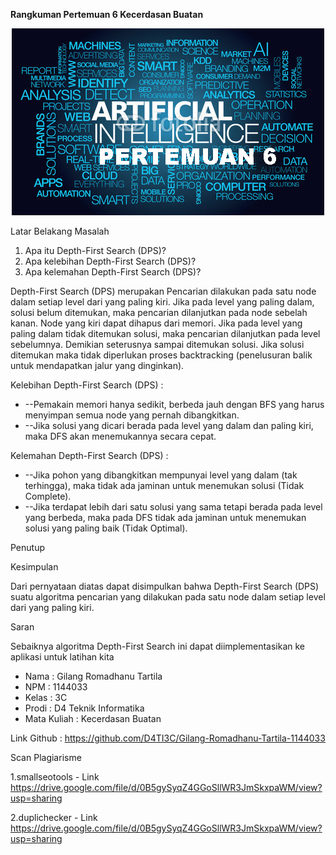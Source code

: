 **Rangkuman Pertemuan 6 Kecerdasan Buatan**
<p align="center">
  	<img src="/img/pertemuan6.jpg">
</p>

Latar Belakang Masalah

1. Apa itu Depth-First Search (DPS)?
2. Apa kelebihan Depth-First Search (DPS)?
3. Apa kelemahan Depth-First Search (DPS)?

Depth-First Search (DPS) merupakan Pencarian dilakukan pada satu node dalam setiap level dari yang paling kiri. Jika pada level yang paling dalam, solusi belum ditemukan, maka pencarian dilanjutkan pada node sebelah kanan. Node yang kiri dapat dihapus dari memori. Jika pada level yang paling dalam tidak ditemukan solusi, maka pencarian dilanjutkan pada level sebelumnya. Demikian seterusnya sampai ditemukan solusi. Jika solusi  ditemukan maka tidak diperlukan proses backtracking (penelusuran balik untuk mendapatkan jalur yang dinginkan).

Kelebihan Depth-First Search  (DPS) :

- --Pemakain memori hanya sedikit, berbeda jauh dengan BFS yang harus menyimpan semua node yang pernah dibangkitkan.
- --Jika solusi yang dicari berada pada level yang dalam dan paling kiri, maka DFS akan menemukannya secara cepat.

Kelemahan Depth-First Search (DPS) :

- --Jika pohon yang dibangkitkan mempunyai level yang dalam (tak terhingga), maka tidak ada jaminan untuk menemukan solusi (Tidak Complete).
- --Jika terdapat lebih dari satu solusi yang sama tetapi berada pada level yang berbeda, maka pada DFS tidak ada jaminan untuk menemukan solusi yang paling baik (Tidak Optimal).

Penutup

Kesimpulan

Dari pernyataan diatas dapat disimpulkan bahwa Depth-First Search (DPS) suatu algoritma pencarian yang dilakukan pada satu node dalam setiap level dari yang paling kiri.

Saran

Sebaiknya algoritma Depth-First Search ini dapat diimplementasikan ke aplikasi untuk latihan kita

* Nama : Gilang Romadhanu Tartila
* NPM : 1144033
* Kelas : 3C
* Prodi : D4 Teknik Informatika
* Mata Kuliah : Kecerdasan Buatan

Link Github : https://github.com/D4TI3C/Gilang-Romadhanu-Tartila-1144033

Scan Plagiarisme

1.smallseotools - Link https://drive.google.com/file/d/0B5gySyqZ4GGoSllWR3JmSkxpaWM/view?usp=sharing

2.duplichecker - Link https://drive.google.com/file/d/0B5gySyqZ4GGoSllWR3JmSkxpaWM/view?usp=sharing